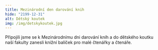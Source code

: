 ```yaml
---
title: Mezinárodní den darování knih
hide: "2199-12-31"
alt: Dětský koutek
img: /img/detskykoutek.jpg
---
```


 Připojili jsme se k Mezinárodnímu dni darování knih a do dětského koutku naší
fakulty zanesli knižní balíček pro malé čtenářky a čtenáře.

